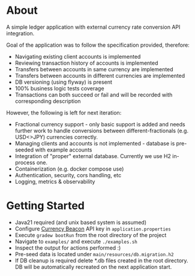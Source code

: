 # About

A simple ledger application with external currency rate conversion API integration.

Goal of the application was to follow the specification provided, therefore:

* Navigating existing client accounts is implemented
* Reviewing transaction history of accounts is implemented
* Transfers between accounts in same currency are implemented
* Transfers between accounts in different currencies are implemented
* DB versioning (using flyway) is present
* 100% business logic tests coverage
* Transactions can both succeed or fail and will be recorded with corresponding description

However, the following is left for next iteration:

* Fractional currency support - only basic support is added and needs further work to handle
  conversions between different-fractionals (e.g. USD<>JPY) currencies correctly.
* Managing clients and accounts is not implemented - database is pre-seeded with example accounts 
* Integration of "proper" external database. Currently we use H2 in-process one.
* Containerization (e.g. docker compose use)
* Authentication, security, cors handling, etc
* Logging, metrics & observability

# Getting Started

* Java21 required (and unix based system is assumed)
* Configure [Currency Beacon](https://currencybeacon.com/) API key in `application.properties`
* Execute `gradew bootRun` from the root directory of the project
* Navigate to `examples/` and execute `./examples.sh`
* Inspect the output for actions performed :)
* Pre-seed data is located under `main/resources/db.migration.h2` 
* If DB cleanup is required delete \*.db files created in the root directory.
  DB will be automatically recreated on the next application start.
